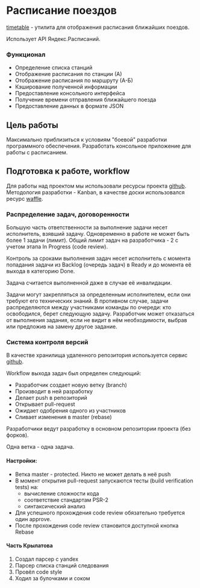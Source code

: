# Расписание поездов

[timetable](https://github.com/sibsutis-zp51-coolteam/timetable) - утилита для отображения расписания ближайших поездов.

Использует API Яндекс.Расписаний.

### Функционал

* Определение списка станций
* Отображение расписания по станции (А)
* Отображение расписания по маршруту (А-Б)
* Кэширование полученной информации
* Предоставление консольного интерфейса
* Получение времени отправления ближайшего поезда
* Предоставление данных в формате JSON

## Цель работы

Максимально приблизиться к условиям "боевой" разработки программного обеспечения. Разработать консольное приложение для работы с расписанием.

## Подготовка к работе, workflow

Для работы над проектом мы использовали ресурсы проекта [github](https://github.com/).
Методология разработки - Kanban, в качестве доски использовался ресурс [waffle](https://waffle.io/sibsutis-zp51-coolteam/timetable).

### Распределение задач, договоренности

Большую часть ответственности за выполнение задачи несет исполнитель, взявший задачу.
Одновременно в работе не может быть более 1 задачи (лимит).
Общий лимит задач на разработчика - 2 с учетом этапа In Progress (code review).

Контроль за сроками выполнения задач несет исполнитель с момента попадания задачи из Backlog (очередь задач)
в Ready и до момента её выхода в категорию Done.

Задача считается выполненной даже в случае её инвалидации.

Задачи могут закрепляться за определенным исполнителем, если они требуют его технических знаний.
В противном случае, задачи распределяются между участниками команды по очереди:
кто освободился, берет следующую задачу.
Разработчик может отказаться от выполнения задания, если не видит в нём необходимости, выбрав или предложив на замену
другое задание.

### Система контроля версий

В качестве хранилища удаленного репозитория используется сервис [github](https://github.com/).

Workflow выхода задач был определен следующий:
* Разработчик создает новую ветку (branch)
* Производит в ней разработку
* Делает push в репозиторий
* Открывает pull-request
* Ожидает одобрения одного из участников
* Сливает изменения в master (rebase)

Разработчики ведут разработку в основном репозитории проекта (без форков).

Одна ветка - одна задача.

#### Настройки:

* Ветка master - protected. Никто не может делать в неё push
* В момент открытия pull-request запускаются тесты (build verification tests) на:
    * вычисление сложности кода
    * соответствие стандартам PSR-2
    * синтаксический анализ
* Для успешного прохождения code review обязательно требуется один approve.
* После прохождения code review становится доступной кнопка Rebase

#### Часть Крылатова

1) Создал парсер с yandex
2) Парсер списка станций следования
3) Провёл code style
4) Ходил за булочками и соком
